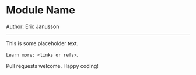 # Module Name

Author: Eric Janusson

------------------------

This is some placeholder text.

`Learn more: <links or refs>`.

Pull requests welcome. Happy coding!

